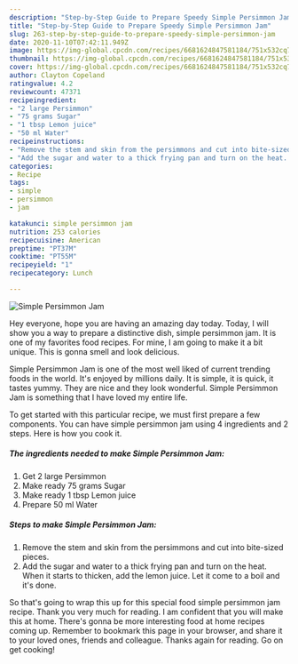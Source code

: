 ```yaml
---
description: "Step-by-Step Guide to Prepare Speedy Simple Persimmon Jam"
title: "Step-by-Step Guide to Prepare Speedy Simple Persimmon Jam"
slug: 263-step-by-step-guide-to-prepare-speedy-simple-persimmon-jam
date: 2020-11-10T07:42:11.949Z
image: https://img-global.cpcdn.com/recipes/6681624847581184/751x532cq70/simple-persimmon-jam-recipe-main-photo.jpg
thumbnail: https://img-global.cpcdn.com/recipes/6681624847581184/751x532cq70/simple-persimmon-jam-recipe-main-photo.jpg
cover: https://img-global.cpcdn.com/recipes/6681624847581184/751x532cq70/simple-persimmon-jam-recipe-main-photo.jpg
author: Clayton Copeland
ratingvalue: 4.2
reviewcount: 47371
recipeingredient:
- "2 large Persimmon"
- "75 grams Sugar"
- "1 tbsp Lemon juice"
- "50 ml Water"
recipeinstructions:
- "Remove the stem and skin from the persimmons and cut into bite-sized pieces."
- "Add the sugar and water to a thick frying pan and turn on the heat. When it starts to thicken, add the lemon juice. Let it come to a boil and it&#39;s done."
categories:
- Recipe
tags:
- simple
- persimmon
- jam

katakunci: simple persimmon jam 
nutrition: 253 calories
recipecuisine: American
preptime: "PT37M"
cooktime: "PT55M"
recipeyield: "1"
recipecategory: Lunch

---
```



![Simple Persimmon Jam](https://img-global.cpcdn.com/recipes/6681624847581184/751x532cq70/simple-persimmon-jam-recipe-main-photo.jpg)

Hey everyone, hope you are having an amazing day today. Today, I will show you a way to prepare a distinctive dish, simple persimmon jam. It is one of my favorites food recipes. For mine, I am going to make it a bit unique. This is gonna smell and look delicious.



Simple Persimmon Jam is one of the most well liked of current trending foods in the world. It's enjoyed by millions daily. It is simple, it is quick, it tastes yummy. They are nice and they look wonderful. Simple Persimmon Jam is something that I have loved my entire life.


To get started with this particular recipe, we must first prepare a few components. You can have simple persimmon jam using 4 ingredients and 2 steps. Here is how you cook it.

<!--inarticleads1-->

##### The ingredients needed to make Simple Persimmon Jam:

1. Get 2 large Persimmon
1. Make ready 75 grams Sugar
1. Make ready 1 tbsp Lemon juice
1. Prepare 50 ml Water




<!--inarticleads2-->

##### Steps to make Simple Persimmon Jam:

1. Remove the stem and skin from the persimmons and cut into bite-sized pieces.
1. Add the sugar and water to a thick frying pan and turn on the heat. When it starts to thicken, add the lemon juice. Let it come to a boil and it&#39;s done.




So that's going to wrap this up for this special food simple persimmon jam recipe. Thank you very much for reading. I am confident that you will make this at home. There's gonna be more interesting food at home recipes coming up. Remember to bookmark this page in your browser, and share it to your loved ones, friends and colleague. Thanks again for reading. Go on get cooking!
